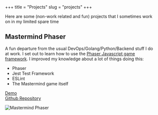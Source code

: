 +++
title = "Projects"
slug = "projects"
+++

Here are some (non-work related and fun) projects that I sometimes work on in my limited spare time

## Mastermind Phaser

A fun departure from the usual DevOps/Golang/Python/Backend stuff I do at work. I set out to learn how to use the [Phaser Javascript game framework](https://phaser.io/). I improved my knowledge about a lot of things doing this:
* Phaser
* Jest Test Framework
* ESLint
* The Mastermind game itself

[Demo](https://julienduchesne.github.io/mastermind-phaser/)  
[Github Repository](https://github.com/julienduchesne/mastermind-phaser)  

![Mastermind Phaser](/images/mastermind-phaser.png)
